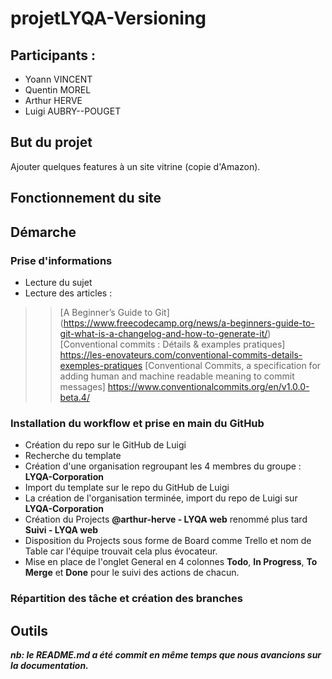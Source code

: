 # projetLYQA-Versioning

## Participants :
- Yoann VINCENT
- Quentin MOREL
- Arthur HERVE
- Luigi AUBRY--POUGET

## But du projet

Ajouter quelques features à un site vitrine (copie d'Amazon).

## Fonctionnement du site



## Démarche
### Prise d'informations
- Lecture du sujet
- Lecture des articles :
>> [A Beginner’s Guide to Git] (https://www.freecodecamp.org/news/a-beginners-guide-to-git-what-is-a-changelog-and-how-to-generate-it/)
>> [Conventional commits : Détails & examples pratiques] https://les-enovateurs.com/conventional-commits-details-exemples-pratiques
>> [Conventional Commits, a specification for adding human and machine readable meaning to commit messages] https://www.conventionalcommits.org/en/v1.0.0-beta.4/
### Installation du workflow et prise en main du GitHub
- Création du repo sur le GitHub de Luigi
- Recherche du template
- Création d'une organisation regroupant les 4 membres du groupe : **LYQA-Corporation**
- Import du template sur le repo du GitHub de Luigi
- La création de l'organisation terminée, import du repo de Luigi sur **LYQA-Corporation**
- Création du Projects **@arthur-herve - LYQA web** renommé plus tard **Suivi - LYQA web**
- Disposition du Projects sous forme de Board comme Trello et nom de Table car l'équipe trouvait cela plus évocateur.
- Mise en place de l'onglet General en 4 colonnes **Todo**, **In Progress**, **To Merge** et **Done** pour le suivi des actions de chacun.

### Répartition des tâche et création des branches


## Outils


***nb: le README.md a été commit en même temps que nous avancions sur la documentation.***